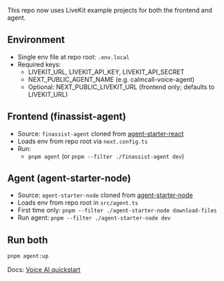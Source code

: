 This repo now uses LiveKit example projects for both the frontend and agent.

## Environment

- Single env file at repo root: `.env.local`
- Required keys:
  - LIVEKIT_URL, LIVEKIT_API_KEY, LIVEKIT_API_SECRET
  - NEXT_PUBLIC_AGENT_NAME (e.g. calmcall-voice-agent)
  - Optional: NEXT_PUBLIC_LIVEKIT_URL (frontend only; defaults to LIVEKIT_URL)

## Frontend (finassist-agent)

- Source: `finassist-agent` cloned from [agent-starter-react](https://github.com/livekit-examples/agent-starter-react)
- Loads env from repo root via `next.config.ts`
- Run:
  - `pnpm agent` (or `pnpm --filter ./finassist-agent dev`)

## Agent (agent-starter-node)

- Source: `agent-starter-node` cloned from [agent-starter-node](https://github.com/livekit-examples/agent-starter-node)
- Loads env from repo root in `src/agent.ts`
- First time only: `pnpm --filter ./agent-starter-node download-files`
- Run agent: `pnpm --filter ./agent-starter-node dev`

## Run both

```bash
pnpm agent:up
```

Docs: [Voice AI quickstart](https://docs.livekit.io/agents/start/voice-ai/)
